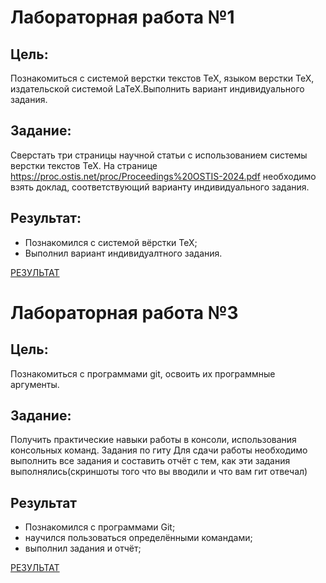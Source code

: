 
# Лабораторная работа №1

## Цель:

Познакомиться с системой верстки текстов TeX, языком верстки TeX, издательской системой LaTeX.Выполнить вариант индивидуального задания.

## Задание:

Сверстать три страницы научной статьи с использованием системы верстки текстов TeX.
На странице https://proc.ostis.net/proc/Proceedings%20OSTIS-2024.pdf необходимо взять доклад, соответствующий варианту индивидуального задания.

## Результат:

- Познакомился с системой вёрстки TeX;
- Выполнил вариант индивидуалтного задания.

[РЕЗУЛЬТАТ](https://github.com/iis-42x70x/RPIIS/blob/%D0%9B%D0%BE%D0%B1%D0%B0%D0%BD%D0%BE%D0%B2_%D0%98/sem1/%D0%9B%D0%B0%D0%B1%D0%B0%201/Laba1Pivas.pdf)


# Лабораторная работа №3

## Цель:

Познакомиться с программами git, освоить их программные аргументы.

## Задание:

Получить практические навыки работы в консоли, использования консольных команд.
Задания по гиту
Для сдачи работы необходимо выполнить все задания и составить отчёт с тем, как эти задания выполнялись(скриншоты того что вы вводили и что вам гит отвечал)

## Результат

- Познакомился с программами Git;
- научился пользоваться определёнными командами;
- выполнил задания и отчёт;

[РЕЗУЛЬТАТ]()

